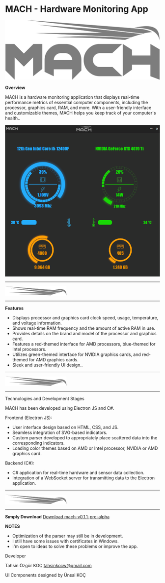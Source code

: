 # MACH - Hardware Monitoring App

![Mach Logo](https://github.com/tahsinkoc/mach/blob/80c7a34eaf31dd89c42614071f906cc72a9e7bf5/src/assets/1x/mach%20logo.png)

**Overview**

MACH is a hardware monitoring application that displays real-time performance metrics of essential computer components, including the processor, graphics card, RAM, and more. With a user-friendly interface and customizable themes, MACH helps you keep track of your computer's health..

<img src="src/assets/1.png"/>

---

<img src="https://github.com/tahsinkoc/mach/blob/5773db2e7e0d08182966b8c1711b9557ffe4cdd2/src/assets/mach%20logo.svg" width="200px" /> 

---

**Features**


- Displays processor and graphics card clock speed, usage, temperature, and voltage information.
- Shows real-time RAM frequency and the amount of active RAM in use.
- Provides details on the brand and model of the processor and graphics card.
- Features a red-themed interface for AMD processors, blue-themed for Intel processors.
- Utilizes green-themed interface for NVIDIA graphics cards, and red-themed for AMD graphics cards.
- Sleek and user-friendly UI design..

---

<img src="https://github.com/tahsinkoc/mach/blob/5773db2e7e0d08182966b8c1711b9557ffe4cdd2/src/assets/mach%20logo.svg" width="200px" /> 

---
Technologies and Development Stages

MACH has been developed using Electron JS and C#.

Frontend (Electron JS):
- User interface design based on HTML, CSS, and JS.
- Seamless integration of SVG-based indicators.
- Custom parser developed to appropriately place scattered data into the corresponding indicators.
- Loading color themes based on AMD or Intel processor, NVIDIA or AMD graphics card.

Backend (C#):

- C# application for real-time hardware and sensor data collection.
- Integration of a WebSocket server for transmitting data to the Electron application.

---

<img src="https://github.com/tahsinkoc/mach/blob/5773db2e7e0d08182966b8c1711b9557ffe4cdd2/src/assets/mach%20logo.svg" width="200px" /> 

---

**Sımply Download**
[Download mach-v0.1.1-pre-alpha](https://github.com/tahsinkoc/mach/releases/tag/mach-v0.1.1-pre-alpha)

**NOTES**
- Optimization of the parser may still be in development.
- I still have some issues with certificates in Windows.
- I'm open to ideas to solve these problems or improve the app.

Developer

Tahsin Özgür KOÇ 
tahsinkocw@gmail.com

UI Components designed by Ünsal KOÇ

